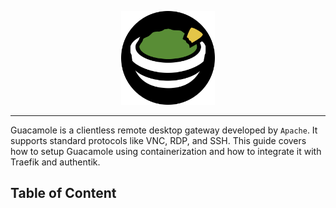 <p align="center">
<img height="150" title="Guacamole" src="/docs/assets/img/guacamole.logo.svg" alt="">
</p>

---

Guacamole is a clientless remote desktop gateway developed by `Apache`. It supports standard protocols like VNC, RDP, and SSH. This guide covers how to setup Guacamole using containerization and how to integrate it with Traefik and authentik.

## Table of Content

